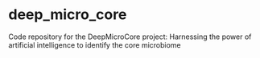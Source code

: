 # deep_micro_core
Code repository for the DeepMicroCore project: Harnessing the power of artificial intelligence to identify the core microbiome
